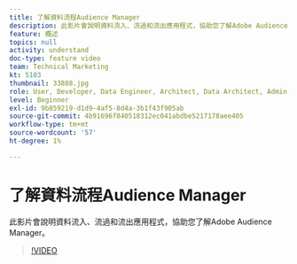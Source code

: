 ```yaml
---
title: 了解資料流程Audience Manager
description: 此影片會說明資料流入、流過和流出應用程式，協助您了解Adobe Audience Manager。
feature: 概述
topics: null
activity: understand
doc-type: feature video
team: Technical Marketing
kt: 5103
thumbnail: 33888.jpg
role: User, Developer, Data Engineer, Architect, Data Architect, Admin, Leader
level: Beginner
exl-id: 9b859219-d1d9-4af5-8d4a-3b1f43f905ab
source-git-commit: 4b91696f840518312ec041abdbe5217178aee405
workflow-type: tm+mt
source-wordcount: '57'
ht-degree: 1%

---
```


# 了解資料流程Audience Manager

此影片會說明資料流入、流過和流出應用程式，協助您了解Adobe Audience Manager。

>[!VIDEO](https://video.tv.adobe.com/v/33888/?quality=12)
